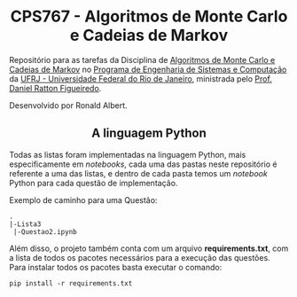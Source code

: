 <h1 align="center">
<br> CPS767 - Algoritmos de Monte Carlo e Cadeias de Markov
</h1>
Repositório para as tarefas da Disciplina de <a href="https://www.cos.ufrj.br/~daniel/mcmc/">Algoritmos de Monte Carlo e Cadeias de Markov</a> no <a href="https://www.cos.ufrj.br/" >Programa de Engenharia de Sistemas e Computação</a> da <a href="https://ufrj.br/" >UFRJ - Universidade Federal do Rio de Janeiro</a>, ministrada pelo <a href="https://www.cos.ufrj.br/~daniel/">Prof.  Daniel Ratton Figueiredo</a>.

Desenvolvido por Ronald Albert.
<h2 align="center">
A linguagem Python
</h2>
Todas as listas foram implementadas na linguagem Python, mais especificamente em <i>notebooks</i>, cada uma das pastas neste repositório é referente a uma das listas, e dentro de cada pasta temos um <i>notebook</i> Python para cada questão de implementação.

Exemplo de caminho para uma Questão:
```console
.
|-Lista3
 |-Questao2.ipynb
```

Além disso, o projeto também conta com um arquivo <strong>requirements.txt</strong>, com a lista de todos os pacotes necessários para a execução das questões. Para instalar todos os pacotes basta executar o comando:
```console
pip install -r requirements.txt
```
